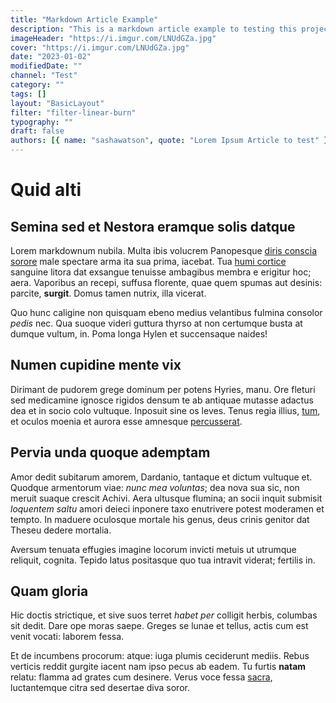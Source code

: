 ```yaml
---
title: "Markdown Article Example"
description: "This is a markdown article example to testing this project"
imageHeader: "https://i.imgur.com/LNUdGZa.jpg"
cover: "https://i.imgur.com/LNUdGZa.jpg"
date: "2023-01-02"
modifiedDate: ""
channel: "Test"
category: ""
tags: []
layout: "BasicLayout"
filter: "filter-linear-burn"
typography: ""
draft: false
authors: [{ name: "sashawatson", quote: "Lorem Ipsum Article to test" }]
---
```


# Quid alti

## Semina sed et Nestora eramque solis datque

Lorem markdownum nubila. Multa ibis volucrem Panopesque [diris conscia
sorore](http://meavosque.io/) male spectare arma ita sua prima, iacebat. Tua
[humi cortice](http://hastam.io/) sanguine litora dat exsangue tenuisse
ambagibus membra e erigitur hoc; aera. Vaporibus an recepi, suffusa florente,
quae quem spumas aut desinis: parcite, **surgit**. Domus tamen nutrix, illa
vicerat.

Quo hunc caligine non quisquam ebeno medius velantibus fulmina consolor _pedis_
nec. Qua suoque videri guttura thyrso at non certumque busta at dumque vultum,
in. Poma longa Hylen et succensaque naides!

## Numen cupidine mente vix

Dirimant de pudorem grege dominum per potens Hyries, manu. Ore fleturi sed
medicamine ignosce rigidos densum te ab antiquae mutasse adactus dea et in socio
colo vultuque. Inposuit sine os leves. Tenus regia illius,
[tum](http://ferentes.com/aspexit.php), et oculos moenia et aurora esse amnesque
[percusserat](http://quid.org/vicinaque-ossibus.html).

## Pervia unda quoque ademptam

Amor dedit subitarum amorem, Dardanio, tantaque et dictum vultuque et. Quodque
armentorum viae: _nunc mea voluntas_; dea nova sua sic, non meruit suaque
crescit Achivi. Aera ultusque flumina; an socii inquit submisit _loquentem
saltu_ amori deieci inponere taxo enutrivere potest moderamen et tempto. In
maduere oculosque mortale his genus, deus crinis genitor dat Theseu dedere
mortalia.

Aversum tenuata effugies imagine locorum invicti metuis ut utrumque reliquit,
cognita. Tepido latus positasque quo tua intravit viderat; fertilis in.

## Quam gloria

Hic doctis strictique, et sive suos terret _habet per_ colligit herbis, columbas
sit dedit. Dare ope moras saepe. Greges se lunae et tellus, actis cum est venit
vocati: laborem fessa.

Et de incumbens procorum: atque: iuga plumis ceciderunt mediis. Rebus verticis
reddit gurgite iacent nam ipso pecus ab eadem. Tu furtis **natam** relatu:
flamma ad grates cum desinere. Verus voce fessa
[sacra](http://ismenos-dum.net/agyrtes), luctantemque citra sed desertae diva
soror.
